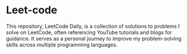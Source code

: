 # Leet-code
This repository, LeetCode Daily, is a collection of solutions to problems I solve on LeetCode, often referencing YouTube tutorials and blogs for guidance. It serves as a personal journey to improve my problem-solving skills across multiple programming languages.
